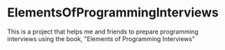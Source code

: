 # ElementsOfProgrammingInterviews
This is a project that helps me and friends to prepare programming interviews using the book, "Elements of Programming Interviews"
